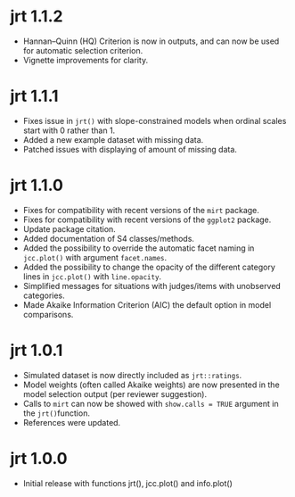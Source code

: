 # jrt 1.1.2

- Hannan–Quinn (HQ) Criterion is now in outputs, and can now be used for automatic selection criterion.
- Vignette improvements for clarity.

# jrt 1.1.1

* Fixes issue in `jrt()` with slope-constrained models when ordinal scales start with 0 rather than 1.
* Added a new example dataset with missing data.
* Patched issues with displaying of amount of missing data.

# jrt 1.1.0

* Fixes for compatibility with recent versions of the `mirt` package.
* Fixes for compatibility with recent versions of the `ggplot2` package.
* Update package citation.
* Added documentation of S4 classes/methods.
* Added the possibility to override the automatic facet naming in `jcc.plot()` with argument `facet.names`.
* Added the possibility to change the opacity of the different category lines in `jcc.plot()` with `line.opacity`.
* Simplified messages for situations with judges/items with unobserved categories.
* Made Akaike Information Criterion (AIC) the default option in model comparisons.


# jrt 1.0.1

* Simulated dataset is now directly included as `jrt::ratings`.
* Model weights (often called Akaike weights) are now presented in the model selection output (per reviewer suggestion).
* Calls to `mirt` can now be showed with `show.calls = TRUE` argument in the `jrt()`function.
* References were updated.


# jrt 1.0.0

* Initial release with functions jrt(), jcc.plot() and info.plot()

